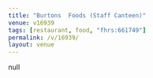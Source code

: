 ```yaml
---
title: "Burtons  Foods (Staff Canteen)"
venue: v16939
tags: [restaurant, food, "fhrs:661749"]
permalink: /v/16939/
layout: venue
---
```

null